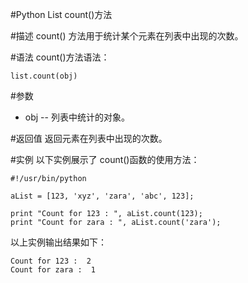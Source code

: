 #Python List count()方法


#描述
count() 方法用于统计某个元素在列表中出现的次数。

#语法
count()方法语法：

```
list.count(obj)
```

#参数
- obj -- 列表中统计的对象。

#返回值
返回元素在列表中出现的次数。

#实例
以下实例展示了 count()函数的使用方法：

```
#!/usr/bin/python

aList = [123, 'xyz', 'zara', 'abc', 123];

print "Count for 123 : ", aList.count(123);
print "Count for zara : ", aList.count('zara');
```

以上实例输出结果如下：

```
Count for 123 :  2
Count for zara :  1
```